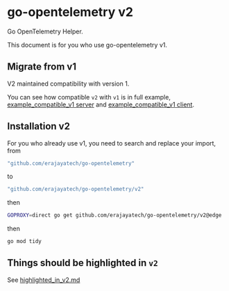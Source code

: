# go-opentelemetry v2

Go OpenTelemetry Helper.

This document is for you who use go-opentelemetry v1.

## Migrate from v1

V2 maintained compatibility with version 1.

You can see how compatible `v2` with `v1` is in full example, [example_compatible_v1 server](./example_compatible_v1/server/main.go) and [example_compatible_v1 client](./example_compatible_v1/client/main.go).

## Installation v2

For you who already use v1, you need to search and replace your import, from

```bash
"github.com/erajayatech/go-opentelemetry"
```

to

```bash
"github.com/erajayatech/go-opentelemetry/v2"
```

then

```bash
GOPROXY=direct go get github.com/erajayatech/go-opentelemetry/v2@edge
```

then

```bash
go mod tidy
```

## Things should be highlighted in `v2`

See [highlighted_in_v2.md](./highlighted_in_v2.md)
